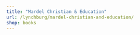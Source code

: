 ```yaml
---
title: "Mardel Christian & Education"
url: /lynchburg/mardel-christian-and-education/
shop: books
---
```


